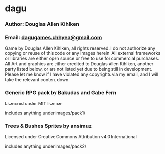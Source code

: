 # dagu

### Author: Douglas Allen Kihlken

### Email: dagugames.uhhyea@gmail.com

Game by Douglas Allen Kihlken, all rights reserved. I do not authorize any copying or reuse of this code or any images herein. All external frameworks or libraries are either open source or free to use for commercial purchases.
All Art and graphics are either credited to Douglas Allen Kihlken, another party listed below, or are not listed yet due to being still in development. Please let me know if I have violated any copyrights via my email, and I will take the relevant content down.


### Generic RPG pack by Bakudas and Gabe Fern
Licensed under MIT license

includes anything under images/pack1/


### Trees & Bushes Sprites by ansimuz
Licensed under Creative Commons Attribution v4.0 International

includes anything under images/pack2/
